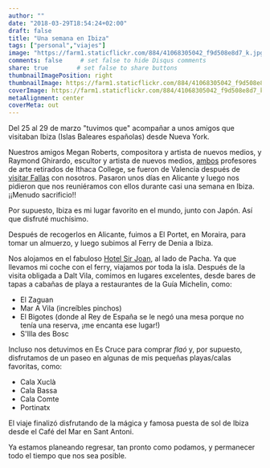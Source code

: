 ```yaml
---
author: ""
date: "2018-03-29T18:54:24+02:00"
draft: false
title: "Una semana en Ibiza"
tags: ["personal","viajes"]
image: "https://farm1.staticflickr.com/884/41068305042_f9d508e8d7_k.jpg"
comments: false     # set false to hide Disqus comments
share: true        # set false to share buttons
thumbnailImagePosition: right
thumbnailImage: https://farm1.staticflickr.com/884/41068305042_f9d508e8d7_k.jpg
coverImage: https://farm1.staticflickr.com/884/41068305042_f9d508e8d7_k.jpg
metaAlignment: center
coverMeta: out
---
```


Del 25 al 29 de marzo "tuvimos que" acompañar a unos amigos que visitaban Ibiza (Islas Baleares españolas) desde Nueva York.

<!--more-->

Nuestros amigos Megan Roberts, compositora y artista de nuevos medios, y Raymond Ghirardo, escultor y artista de nuevos medios, [ambos](https://www.roberts-ghirardo.net) profesores de arte retirados de Ithaca College, se fueron de Valencia después de [visitar Fallas](https://bloges.cortell.net/2018/03/fallas-con-amigos/) con nosotros. Pasaron unos días en Alicante y luego nos pidieron que nos reuniéramos con ellos durante casi una semana en Ibiza. ¡¡Menudo sacrificio!!

Por supuesto, Ibiza es mi lugar favorito en el mundo, junto con Japón. Así que disfruté muchísimo.

Después de recogerlos en Alicante, fuimos a El Portet, en Moraira, para tomar un almuerzo, y luego subimos al Ferry de Denia a Ibiza.

Nos alojamos en el fabuloso [Hotel Sir Joan](https://www.sirhotels.com/joan), al lado de Pacha. Ya que llevamos mi coche con el ferry, viajamos por toda la isla. Después de la visita obligada a Dalt Vila, comimos en lugares excelentes, desde bares de tapas a cabañas de playa a restaurantes de la Guía Michelin, como:

- El Zaguan
- Mar A Vila (increíbles pinchos)
- El Bigotes (donde al Rey de España se le negó una mesa porque no tenía una reserva, ¡me encanta ese lugar!)
- S'Illa des Bosc

Incluso nos detuvimos en Es Cruce para comprar *flaó* y, por supuesto, disfrutamos de un paseo en algunas de mis pequeñas playas/calas favoritas, como:

- Cala Xuclà
- Cala Bassa
- Cala Comte
- Portinatx

El viaje finalizó disfrutando de la mágica y famosa puesta de sol de Ibiza desde el Café del Mar en Sant Antoni.

Ya estamos planeando regresar, tan pronto como podamos, y permanecer todo el tiempo que nos sea posible.

<div id="flickrembed"></div><div style="position:absolute; top:-70px; display:block; text-align:center; z-index:-1;"></div><script src='https://flickrembed.com/embed_v2.js.php?source=flickr&layout=responsive&input=www.flickr.com/photos/jcortell/albums/72157694217030014&sort=5&by=album&theme=default&scale=fill&limit=100&skin=default&autoplay=true'></script>
